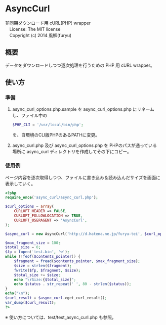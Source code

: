 AsyncCurl
=========
非同期ダウンロード用 cURL(PHP) wrapper  
　License: The MIT license  
　Copyright (c) 2014 風柳(furyu)  

概要
----
データをダウンロードしつつ逐次処理を行うための PHP 用 cURL wrapper。  


使い方
------
### 準備
1. async_curl_options.php.sample を async_curl_options.php にリネームし、ファイル中の  
    ```php
    $PHP_CLI = '/usr/local/bin/php';
    ```
    を、自環境のCLI版PHPのあるPATHに変更。  

2. async_curl.php 及び async_curl_options.php を PHPのパスが通っている場所に async_curl ディレクトリを作成してその下にコピー。  


### 使用例
ページ内容を逐次取得しつつ、ファイルに書き込み＆読み込んだサイズを画面に表示していく。
```php
<?php
require_once('async_curl/async_curl.php');

$curl_options = array(
    CURLOPT_HEADER => FALSE,
    CURLOPT_FOLLOWLOCATION => TRUE,
    CURLOPT_USERAGENT => 'AsyncCurl',
);

$async_curl = new AsyncCurl('http://d.hatena.ne.jp/furyu-tei', $curl_options, $contents_pointer);

$max_fragment_size = 100;
$total_size = 0;
$fp = fopen('test.bin', 'w');
while (!feof($contents_pointer)) {
    $fragment = fread($contents_pointer, $max_fragment_size);
    $size = strlen($fragment);
    fwrite($fp, $fragment, $size);
    $total_size += $size;
    echo "\rSize:{$total_size}";
    echo $status . str_repeat(' ', 80 - strlen($status));
}
echo("\n");
$curl_result = $async_curl->get_curl_result();
var_dump($curl_result);
?>
```
※ 使い方については、test/test_async_curl.php も参照。  
